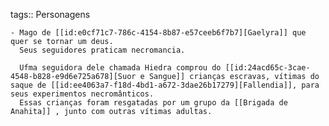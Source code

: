 tags:: Personagens

	- Mago de [[id:e0cf71c7-786c-4154-8b87-e57ceeb6f7b7][Gaelyra]] que quer se tornar um deus.
	  Seus seguidores praticam necromancia.
	  
	  Ufma seguidora dele chamada Hiedra comprou do [[id:24acd65c-3cae-4548-b828-e9d6e725a678][Suor e Sangue]] crianças escravas, vítimas do saque de [[id:ee4063a7-f18d-4bd1-a672-3dae26b17279][Fallendia]], para seus experimentos necromânticos.
	  Essas crianças foram resgatadas por um grupo da [[Brigada de Anahita]] , junto com outras vítimas adultas.